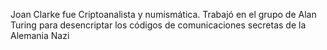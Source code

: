 Joan Clarke fue Criptoanalista y numismática. Trabajó en el grupo de Alan Turing para desencriptar los códigos de comunicaciones secretas de la Alemania Nazi